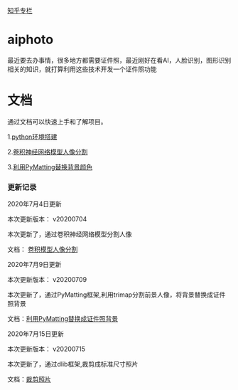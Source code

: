 [知乎专栏](https://www.zhihu.com/people/itlf/columns)

# aiphoto
最近要去办事情，很多地方都需要证件照，最近刚好在看AI，人脸识别，图形识别相关的知识，就打算利用这些技术开发一个证件照功能

# 文档

通过文档可以快速上手和了解项目。

1.[python环境搭建](https://github.com/itainf/aiphoto/wiki/python%E7%8E%AF%E5%A2%83%E6%90%AD%E5%BB%BA)

2.[卷积神经网络模型人像分割](https://github.com/itainf/aiphoto/wiki/%E5%8D%B7%E7%A7%AF%E6%A8%A1%E5%9E%8B%E4%BA%BA%E5%83%8F%E5%88%86%E5%89%B2)

3.[利用PyMatting替换背景颜色](https://github.com/itainf/aiphoto/wiki/%E5%88%A9%E7%94%A8PyMatting%E7%B2%BE%E7%BB%86%E5%8C%96%E6%8A%A0%E5%9B%BE)


### 更新记录

2020年7月4日更新

本次更新版本： v20200704

本次更新了，通过卷积神经网络模型分割人像

文档： [卷积模型人像分割](https://github.com/itainf/aiphoto/wiki/%E5%8D%B7%E7%A7%AF%E6%A8%A1%E5%9E%8B%E4%BA%BA%E5%83%8F%E5%88%86%E5%89%B2)



2020年7月9日更新

本次更新版本： v20200709

本次更新了，通过PyMatting框架,利用trimap分割前景人像，将背景替换成证件照背景

文档：[利用PyMatting替换成证件照背景](https://github.com/itainf/aiphoto/wiki/%E5%88%A9%E7%94%A8PyMatting%E7%B2%BE%E7%BB%86%E5%8C%96%E6%8A%A0%E5%9B%BE)


2020年7月15日更新

本次更新版本： v20200715

本次更新了，通过dlib框架,裁剪成标准尺寸照片

文档：[裁剪照片](https://github.com/itainf/aiphoto/wiki/%E8%A3%81%E5%89%AA%E7%85%A7%E7%89%87)


